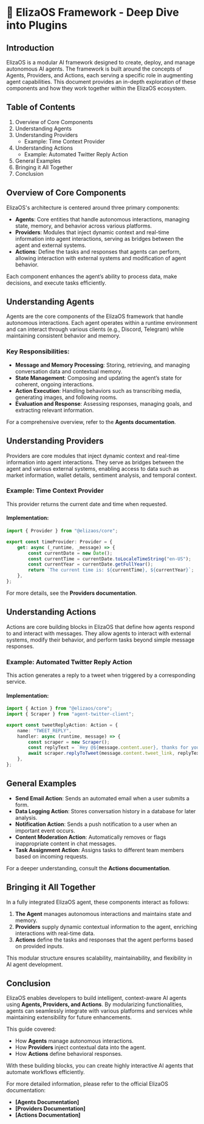 # 🤖 ElizaOS Framework - Deep Dive into Plugins

## Introduction
ElizaOS is a modular AI framework designed to create, deploy, and manage autonomous AI agents. The framework is built around the concepts of Agents, Providers, and Actions, each serving a specific role in augmenting agent capabilities. This document provides an in-depth exploration of these components and how they work together within the ElizaOS ecosystem.

## Table of Contents
1. Overview of Core Components  
2. Understanding Agents  
3. Understanding Providers  
   - Example: Time Context Provider  
4. Understanding Actions  
   - Example: Automated Twitter Reply Action  
5. General Examples  
6. Bringing it All Together  
7. Conclusion  

## Overview of Core Components
ElizaOS's architecture is centered around three primary components:

- **Agents**: Core entities that handle autonomous interactions, managing state, memory, and behavior across various platforms.
- **Providers**: Modules that inject dynamic context and real-time information into agent interactions, serving as bridges between the agent and external systems.
- **Actions**: Define the tasks and responses that agents can perform, allowing interaction with external systems and modification of agent behavior.

Each component enhances the agent’s ability to process data, make decisions, and execute tasks efficiently.

## Understanding Agents
Agents are the core components of the ElizaOS framework that handle autonomous interactions. Each agent operates within a runtime environment and can interact through various clients (e.g., Discord, Telegram) while maintaining consistent behavior and memory.

### Key Responsibilities:
- **Message and Memory Processing**: Storing, retrieving, and managing conversation data and contextual memory.
- **State Management**: Composing and updating the agent’s state for coherent, ongoing interactions.
- **Action Execution**: Handling behaviors such as transcribing media, generating images, and following rooms.
- **Evaluation and Response**: Assessing responses, managing goals, and extracting relevant information.

For a comprehensive overview, refer to the **Agents documentation**.

## Understanding Providers
Providers are core modules that inject dynamic context and real-time information into agent interactions. They serve as bridges between the agent and various external systems, enabling access to data such as market information, wallet details, sentiment analysis, and temporal context.

### Example: Time Context Provider
This provider returns the current date and time when requested.

#### Implementation:
```typescript
import { Provider } from "@elizaos/core";

export const timeProvider: Provider = {
    get: async (_runtime, _message) => {
        const currentDate = new Date();
        const currentTime = currentDate.toLocaleTimeString("en-US");
        const currentYear = currentDate.getFullYear();
        return `The current time is: ${currentTime}, ${currentYear}`;
    },
};
```

For more details, see the **Providers documentation**.

## Understanding Actions
Actions are core building blocks in ElizaOS that define how agents respond to and interact with messages. They allow agents to interact with external systems, modify their behavior, and perform tasks beyond simple message responses.

### Example: Automated Twitter Reply Action
This action generates a reply to a tweet when triggered by a corresponding service.

#### Implementation:
```typescript
import { Action } from "@elizaos/core";
import { Scraper } from "agent-twitter-client";

export const tweetReplyAction: Action = {
    name: "TWEET_REPLY",
    handler: async (runtime, message) => {
        const scraper = new Scraper();
        const replyText = `Hey @${message.content.user}, thanks for your tweet!`;
        await scraper.replyToTweet(message.content.tweet_link, replyText);
    },
};
```

## General Examples
- **Send Email Action**: Sends an automated email when a user submits a form.
- **Data Logging Action**: Stores conversation history in a database for later analysis.
- **Notification Action**: Sends a push notification to a user when an important event occurs.
- **Content Moderation Action**: Automatically removes or flags inappropriate content in chat messages.
- **Task Assignment Action**: Assigns tasks to different team members based on incoming requests.

For a deeper understanding, consult the **Actions documentation**.

## Bringing it All Together
In a fully integrated ElizaOS agent, these components interact as follows:

1. **The Agent** manages autonomous interactions and maintains state and memory.
2. **Providers** supply dynamic contextual information to the agent, enriching interactions with real-time data.
3. **Actions** define the tasks and responses that the agent performs based on provided inputs.

This modular structure ensures scalability, maintainability, and flexibility in AI agent development.

## Conclusion
ElizaOS enables developers to build intelligent, context-aware AI agents using **Agents, Providers, and Actions**. By modularizing functionalities, agents can seamlessly integrate with various platforms and services while maintaining extensibility for future enhancements.

This guide covered:
- How **Agents** manage autonomous interactions.
- How **Providers** inject contextual data into the agent.
- How **Actions** define behavioral responses.

With these building blocks, you can create highly interactive AI agents that automate workflows efficiently.

For more detailed information, please refer to the official ElizaOS documentation:
- **[Agents Documentation]**
- **[Providers Documentation]**
- **[Actions Documentation]**

